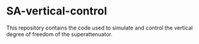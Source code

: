 # SA-vertical-control
This repository contains the code used to simulate and control the vertical degree of freedom of the superattenuator.

